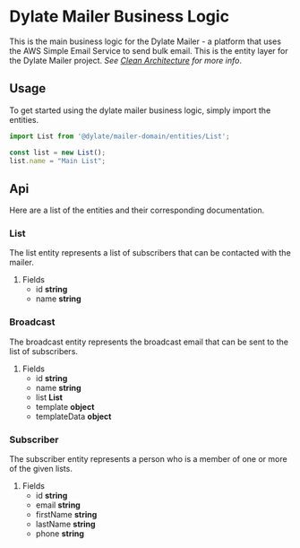 # Dylate Mailer Business Logic

This is the main business logic for the Dylate Mailer - a platform that uses the AWS Simple Email Service to send bulk email. This is the entity layer for the Dylate Mailer project. *See [Clean Architecture](https://blog.cleancoder.com/uncle-bob/2012/08/13/the-clean-architecture.html) for more info*.

## Usage

To get started using the dylate mailer business logic, simply import the entities.

```ts
import List from '@dylate/mailer-domain/entities/List';

const list = new List();
list.name = "Main List";

```

## Api

Here are a list of the entities and their corresponding documentation.

### List

The list entity represents a list of subscribers that can be contacted with the mailer.

1. Fields
    - id **string**
    - name **string**


### Broadcast

The broadcast entity represents the broadcast email that can be sent to the list of subscribers.

1. Fields
    - id **string**
    - name **string**
    - list **List**
    - template **object**
    - templateData **object**


### Subscriber

The subscriber entity represents a person who is a member of one or more of the given lists.

1. Fields
    - id **string**
    - email **string**
    - firstName **string**
    - lastName **string**
    - phone **string**